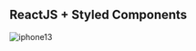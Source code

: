 ## ReactJS + Styled Components

![iphone13](https://github.com/lucasrenandns/landingPage-iphone13-reactjs/assets/97764446/8098313b-efe4-407a-8464-f2bdacf719c9)
